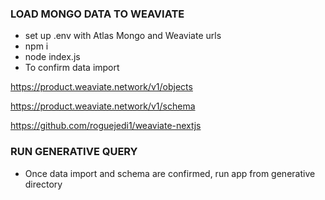 

### LOAD MONGO DATA TO WEAVIATE

* set up .env with Atlas Mongo and Weaviate urls
* npm i
* node index.js
* To confirm data import

https://product.weaviate.network/v1/objects

https://product.weaviate.network/v1/schema


https://github.com/roguejedi1/weaviate-nextjs

### RUN GENERATIVE QUERY

* Once data import and schema are confirmed, run app from generative directory

